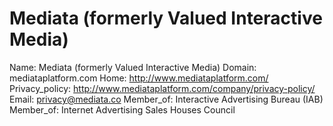 
# Mediata (formerly Valued Interactive Media)

Name: Mediata (formerly Valued Interactive Media)
Domain: mediataplatform.com
Home: http://www.mediataplatform.com/
Privacy_policy: http://www.mediataplatform.com/company/privacy-policy/
Email: privacy@mediata.co
Member_of: Interactive Advertising Bureau (IAB)
Member_of: Internet Advertising Sales Houses Council
